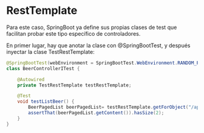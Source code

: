 # RestTemplate

Para este caso, SpringBoot ya define sus propias clases de test que facilitan probar este tipo específico de controladores.

En primer lugar, hay que anotar la clase con @SpringBootTest, y después inyectar la clase TestRestTemplate:

```java
@SpringBootTest(webEnvironment = SpringBootTest.WebEnvironment.RANDOM_PORT)
class BeerControllerITest {

    @Autowired
    private TestRestTemplate testRestTemplate;

    @Test
    void testListBeer() {
        BeerPagedList beerPagedList= testRestTemplate.getForObject("/api/v1/beer/", BeerPagedList.class);
        assertThat(beerPagedList.getContent()).hasSize(2);
    }
} 
```
